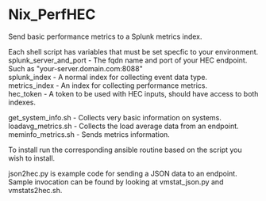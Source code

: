 # Nix_PerfHEC
Send basic performance metrics to a Splunk metrics index.
  
Each shell script has variables that must be set specfic to your environment.   
splunk_server_and_port - The fqdn name and port of your HEC endpoint. Such as "your-server.domain.com:8088"  
splunk_index - A normal index for collecting event data type.  
metrics_index - An index for collecting performance metrics.  
hec_token - A token to be used with HEC inputs, should have access to both indexes.
  
get_system_info.sh - Collects very basic information on systems.  
loadavg_metrics.sh - Collects the load average data from an endpoint.  
meminfo_metrics.sh - Sends metrics information.  
  
To install run the corresponding ansible routine based on the script you wish to install.  
  
json2hec.py is example code for sending a JSON data to an endpoint. Sample invocation can be found by looking at vmstat_json.py and vmstats2hec.sh.   
